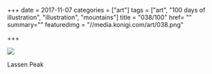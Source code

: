 +++
date = 2017-11-07
categories = ["art"]
tags = ["art", "100 days of illustration", "illustration", "mountains"]
title = "038/100"
href= ""
summary=""
featuredimg = "//media.konigi.com/art/038.png"

+++

<img src="//media.konigi.com/art/038.png" />

Lassen Peak
